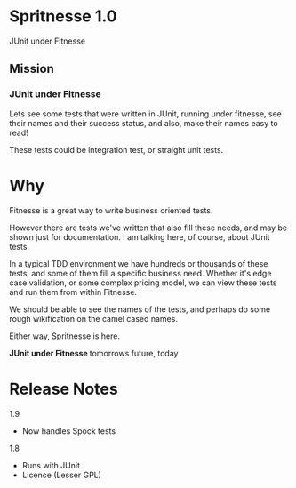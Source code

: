 Spritnesse 1.0
===

JUnit under Fitnesse


Mission
----
### JUnit under Fitnesse ###

Lets see some tests that were written in JUnit, running under fitnesse, see their names and their success status, and also, make their names easy to read!

These tests could be integration test, or straight unit tests.

Why
===

Fitnesse is a great way to write business oriented tests.

However there are tests we've written that also fill these needs, and may be shown just for documentation. I am talking here, of course, about JUnit tests.

In a typical TDD environment we have hundreds or thousands of these tests, and some of them fill a specific business need. Whether it's edge case validation, or some complex pricing model, we can view these tests and run them from within Fitnesse.

We should be able to see the names of the tests, and perhaps do some rough wikification on the camel cased names.

Either way, Spritnesse is here.

<b>JUnit under Fitnesse </b> tomorrows future, today

Release Notes
=============

1.9
 - Now handles Spock tests

1.8
 - Runs with JUnit
 - Licence (Lesser GPL)
